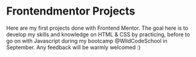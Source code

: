 # Frontendmentor Projects

Here are my first projects done with Frontend Mentor. 
The goal here is to develop my skills and knowledge on HTML & CSS by practicing, before to go on with Javascript during my bootcamp @WildCodeSchool in September.
Any feedback will be warmly welcomed :)

